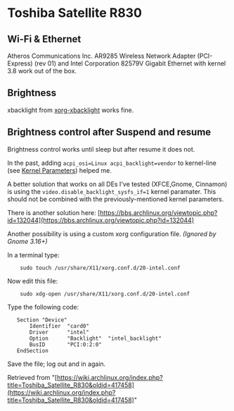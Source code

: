 # Toshiba Satellite R830

## Wi-Fi & Ethernet

Atheros Communications Inc. AR9285 Wireless Network Adapter (PCI-Express) (rev 01) and Intel Corporation 82579V Gigabit Ethernet with kernel 3.8 work out of the box.

## Brightness

xbacklight from [xorg-xbacklight](https://www.archlinux.org/packages/?name=xorg-xbacklight) works fine.

## Brightness control after Suspend and resume

Brightness control works until sleep but after resume it does not.

In the past, adding `acpi_osi=Linux acpi_backlight=vendor` to kernel-line (see [Kernel Parameters](/index.php/Kernel_parameters#When_starting_the_kernel "Kernel parameters")) helped me.

A better solution that works on all DEs I've tested (XFCE,Gnome, Cinnamon) is using the `video.disable_backlight_sysfs_if=1` kernel paramater. This should not be combined with the previously-mentioned kernel parameters.

There is another solution here: [https://bbs.archlinux.org/viewtopic.php?id=132044](https://bbs.archlinux.org/viewtopic.php?id=132044)

Another possibility is using a custom xorg configuration file. _(Ignored by Gnome 3.16+)_

In a terminal type:

```
    sudo touch /usr/share/X11/xorg.conf.d/20-intel.conf

```

Now edit this file:

```
    sudo xdg-open /usr/share/X11/xorg.conf.d/20-intel.conf

```

Type the following code:

```
   Section "Device"
       Identifier  "card0"
       Driver      "intel"
       Option      "Backlight"  "intel_backlight"
       BusID       "PCI:0:2:0"
   EndSection

```

Save the file; log out and in again.

Retrieved from "[https://wiki.archlinux.org/index.php?title=Toshiba_Satellite_R830&oldid=417458](https://wiki.archlinux.org/index.php?title=Toshiba_Satellite_R830&oldid=417458)"